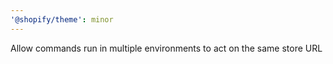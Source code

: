 ```yaml
---
'@shopify/theme': minor
---
```


Allow commands run in multiple environments to act on the same store URL
